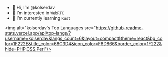 - 👋 Hi, I’m @kolserdav
- 👀 I’m interested in `WebRTC`
- 🌱 I’m currently learning `Rust`



<img alt="kolserdav's Top Languages src="https://github-readme-stats.vercel.app/api/top-langs/?username=kolserdav&langs_count=6&layout=compact&theme=react&bg_color=1F222E&title_color=68C3D4&icon_color=F8D866&border_color=1F222&hide=PHP,CSS,Perl"/>
<!---
kolserdav/kolserdav is a ✨ special ✨ repository because its `README.md` (this file) appears on your GitHub profile.
You can click the Preview link to take a look at your changes.
--->
